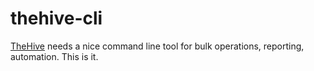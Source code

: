 # thehive-cli
[TheHive](https://github.com/TheHive-Project/TheHive) needs a nice command line tool for bulk operations, reporting, automation. This is it.
